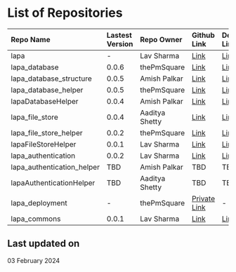 # List of Repositories

| Repo Name                  | Lastest Version | Repo Owner     | Github Link                                                    | Deployed Link                                             | Language |
| :------------------------- | :-------------- | :------------- | :------------------------------------------------------------- | :-------------------------------------------------------- | :------- |
| lapa                       | -               | Lav Sharma     | [Link](https://github.com/lavvsharma/lapa)                     | [Link](https://lavvsharma.github.io/lapa)                 | Markdown |
| lapa_database              | 0.0.6           | thePmSquare    | [Link](https://github.com/thepmsquare/lapa_database)           | [Link](https://pypi.org/project/lapa-database)            | Python   |
| lapa_database_structure    | 0.0.5           | Amish Palkar   | [Link](https://github.com/B21amish/lapa_database_structure)    | [Link](https://pypi.org/project/lapa-database-structure)  | Python   |
| lapa_database_helper       | 0.0.5           | thePmSquare    | [Link](https://github.com/thepmsquare/lapa_database_helper)    | [Link](https://pypi.org/project/lapa-database-helper)     | Python   |
| lapaDatabaseHelper         | 0.0.4           | Amish Palkar   | [Link](https://github.com/B21amish/lapaDatabaseHelper)         | [Link](https://www.npmjs.com/package/lapadatabasehelper)  | Node.js  |
| lapa_file_store            | 0.0.4           | Aaditya Shetty | [Link](https://github.com/adityashetty35/lapa_file_store)      | [Link](https://pypi.org/project/lapa-file-store)          | Python   |
| lapa_file_store_helper     | 0.0.2           | thePmSquare    | [Link](https://github.com/thepmsquare/lapa_file_store_helper)  | [Link](https://pypi.org/project/lapa-file-store-helper)   | Python   |
| lapaFileStoreHelper        | 0.0.1           | Lav Sharma     | [Link](https://github.com/lavvsharma/lapaFileStoreHelper)      | [Link](https://www.npmjs.com/package/lapafilestorehelper) | Node.js  |
| lapa_authentication        | 0.0.2           | Lav Sharma     | [Link](https://github.com/lavvsharma/lapa_authentication)      | [Link](https://pypi.org/project/lapa-authentication)      | Python   |
| lapa_authentication_helper | TBD             | Amish Palkar   | TBD                                                            | TBD                                                       | Python   |
| lapaAuthenticationHelper   | TBD             | Aaditya Shetty | TBD                                                            | TBD                                                       | Node.js  |
| lapa_deployment            | -               | thePmSquare    | [Private Link](https://github.com/thepmsquare/lapa_deployment) | -                                                         | Docker   |
| lapa_commons               | 0.0.1           | Lav Sharma     | [Link](https://github.com/lavvsharma/lapa_commons)             | [Link](https://pypi.org/project/lapa-commons/)            | Python   |

## Last updated on

03 February 2024
